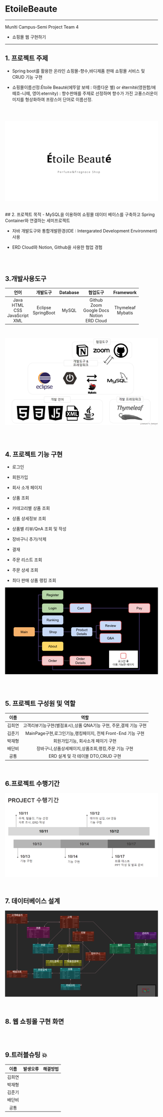 # EtoileBeaute
---
Munlti Campus-Semi Project Team 4
- 쇼핑몰 웹 구현하기
---
## 1. 프로젝트 주제
- Spring boot를 활용한  온라인 쇼핑몰-향수,바디제품 판매 쇼핑몰 서비스 및 CRUD 기능 구현
  
- 쇼핑몰이름선정:Étoile Beauté(에뚜알 보떼 : 아름다운 별) or éternité(영원함/에떼흐-니떼, 영어:eternity) : 향수판매를 주제로 선정하며 향수가 가진 고풍스러운이미지를 형상화하여 프랑스어 단어로 이름선정. 
<br>
<br>

![](2022-10-21-15-30-15.png)

<br>
## 2. 프로젝트 목적
- MySQL을 이용하여 쇼핑몰 데이터 베이스를 구축하고 Spring Container와 연결하는 세미프로젝트

- 자바 개발도구와 통합개발환경(IDE : Intergarated Development Environment) 사용

- ERD Cloud와 Notion, Github을 사용한 협업 경험
<br>
<br>

## 3.개발사용도구
|언어|개발도구|Database|협업도구|Framework|
|:---:|:---:|:---:|:---:|:---:|
|Java<br>HTML<br>CSS<Br>JavaScript<br>XML|Eclipse<br>SpringBoot<br>|MySQL|Github<br>Zoom<br>Google Docs<br>Notion<br>ERD Cloud|Thymeleaf<br>Mybatis|
<br>

![](2022-10-21-15-28-30.png)

<br>
<br>

## 4. 프로젝트 기능 구현
- 로그인

- 회원가입

- 회사 소개 페이지

- 상품 조회

- 카테고리별 상품 조회

- 상품 상세정보 조회

- 상품별 리뷰/QnA 조회 및 작성

- 장바구니 추가/삭제

- 결재

- 주문 리스트 조회

- 주문 상세 조회

- 최다 판매 상품 랭킹 조회


![](2022-10-21-15-29-41.png)





<br>
<br>

## 5. 프로젝트 구성원 및 역할
| 이름 |<center>역할|
| :---: |---|
|김희연|<center>고객리뷰기능구현(별점표시),상품 QNA기능 구현, 주문,결제 기능 구현 |
|김준기|<center>MainPage구현,로그인기능,랭킹페이지, 전체 Front-End 기능 구현||
|박재형|<center>회원가입기능, 회사소개 페이기 구현|
|배단비|<center>장바구니,상품상세페이지,상품조회,랭킹,주문 기능 구현|
|공통|<center>ERD 설계 및 각 테이블 DTO,CRUD 구현|
<br>

## 6.프로젝트 수행기간 

![](2022-10-21-15-28-53.png)

<br>

## 7. 데이터베이스 설계

![](2022-10-21-15-29-09.png)

<br>

## 8. 웹 쇼핑몰 구현 화면

<br>
<br>

## 9.트러블슈팅 💥

| 이름 |<center>발생오류 | 해결방법|
| :---: |---|---|
|김희연|<center>| |
|박재형|<center>||
|김준기|<center>||
|배단비|<center>| |
|공통|<center>| |

